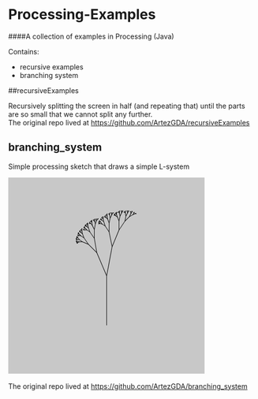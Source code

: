 # Processing-Examples
####A collection of examples in Processing (Java)

Contains:

- recursive examples
- branching system

##recursiveExamples

Recursively splitting the screen in half (and repeating that) until the parts are so small that we cannot split any further.  
The original repo lived at https://github.com/ArtezGDA/recursiveExamples

## branching_system

Simple processing sketch that draws a simple L-system

![Branching system](branching_system.png)

The original repo lived at https://github.com/ArtezGDA/branching_system
